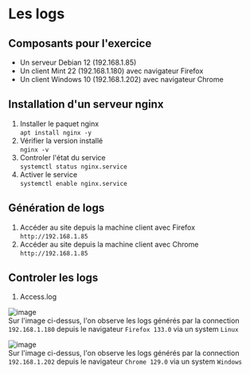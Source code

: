 # Les logs
## Composants pour l'exercice
- Un serveur Debian 12 (192.168.1.85)
- Un client Mint 22 (192.168.1.180) avec navigateur Firefox
- Un client Windows 10 (192.168.1.202) avec navigateur Chrome

## Installation d'un serveur nginx
1. Installer le paquet nginx  
   `apt install nginx -y`  
2. Vérifier la version installé  
   `nginx -v`  
3. Controler l'état du service  
   `systemctl status nginx.service`  
4. Activer le service  
   `systemctl enable nginx.service`  

## Génération de logs
1. Accéder au site depuis la machine client avec Firefox  
   `http://192.168.1.85`  
2. Accéder au site depuis la machine client avec Chrome  
   `http://192.168.1.85`  

## Controler les logs
1. Access.log

![image](https://github.com/user-attachments/assets/e885e0fa-21e5-41a2-b463-754d2754ff3e)  
Sur l'image ci-dessus, l'on observe les logs générés par la connection `192.168.1.180` depuis le navigateur `Firefox 133.0` via un system `Linux`  

![image](https://github.com/user-attachments/assets/19bbf47d-1a6b-4b53-8677-b1ed2217e35e)  
Sur l'image ci-dessus, l'on observe les logs générés par la connection `192.168.1.202` depuis le navigateur `Chrome 129.0` via un system `Windows`  
